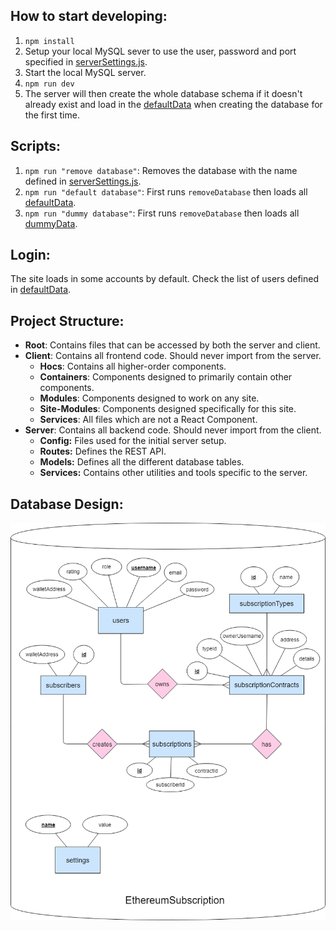 ## How to start developing:
1. `npm install`
2. Setup your local MySQL sever to use the user, password and port specified in [serverSettings.js](./server/serverSettings.js).
3. Start the local MySQL server.
4. `npm run dev`
5. The server will then create the whole database schema if it doesn't already exist and load in the [defaultData](server/services/database/defaultData.js) when creating the database for the first time.

## Scripts:
1. `npm run "remove database"`: Removes the database with the name defined in [serverSettings.js](./server/serverSettings.js).
2. `npm run "default database"`: First runs `removeDatabase` then loads all [defaultData](server/services/database/defaultData.js).
3. `npm run "dummy database"`: First runs `removeDatabase` then loads all [dummyData](server/services/database/dummyData.js).

## Login:
The site loads in some accounts by default. Check the list of users defined in [defaultData](server/services/database/defaultData.js).

## Project Structure:
- **Root**: Contains files that can be accessed by both the server and client.
- **Client**: Contains all frontend code. Should never import from the server.
    - **Hocs**: Contains all higher-order components.
    - **Containers**: Components designed to primarily contain other components.
    - **Modules**: Components designed to work on any site.
    - **Site-Modules**: Components designed specifically for this site.
    - **Services**: All files which are not a React Component.
- **Server**: Contains all backend code. Should never import from the client.
    - **Config:** Files used for the initial server setup.
    - **Routes:** Defines the REST API.
    - **Models:** Defines all the different database tables.
    - **Services:** Contains other utilities and tools specific to the server.
    
## Database Design:
![alt-text](./markdown/ethereum_er.png)
